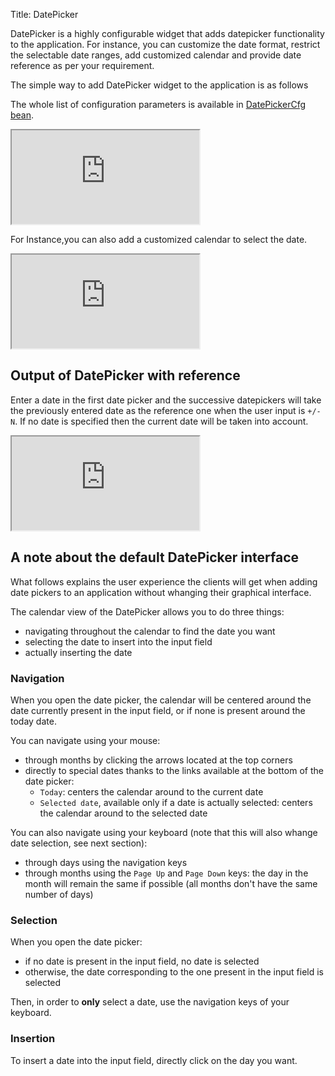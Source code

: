 Title: DatePicker

DatePicker is a highly configurable widget that adds datepicker functionality to the application. For instance, you can customize the date format, restrict the selectable date ranges, add customized calendar and provide date reference as per your requirement.

The simple way to add DatePicker widget to the application is as follows

<script src='http://snippets.ariatemplates.com/snippets/github.com/ariatemplates/documentation-code/snippets/widgets/datepicker/Snippet.tpl?tag=wgtDatePickerSimple&lang=at&outdent=true'></script>

The whole list of configuration parameters is available in [DatePickerCfg bean](http://ariatemplates.com/api/#aria.widgets.CfgBeans:DatePickerCfg ).

<iframe class='samples' src='http://snippets.ariatemplates.com/samples/github.com/ariatemplates/documentation-code/samples/widgets/datepicker/' ></iframe>

For Instance,you can also add a customized calendar to select the date.

<script src='http://snippets.ariatemplates.com/snippets/github.com/ariatemplates/documentation-code/snippets/widgets/datepicker/Snippet.tpl?tag=wgtDatePickerCustom&lang=at&outdent=true'></script>

<iframe class='samples' src='http://snippets.ariatemplates.com/samples/github.com/ariatemplates/documentation-code/samples/widgets/datepicker/customized/' ></iframe>

## Output of DatePicker with reference

Enter a date in the first date picker and the successive datepickers will take the previously entered date as the reference one when the user input is `+/-N`. If no date is specified then the current date will be taken into account.

<iframe class='samples' src='http://snippets.ariatemplates.com/samples/github.com/ariatemplates/documentation-code/samples/widgets/datepicker/reference/' ></iframe>

## A note about the default DatePicker interface

What follows explains the user experience the clients will get when adding date pickers to an application without whanging their graphical interface.

The calendar view of the DatePicker allows you to do three things:

- navigating throughout the calendar to find the date you want
- selecting the date to insert into the input field
- actually inserting the date

### Navigation

When you open the date picker, the calendar will be centered around the date currently present in the input field, or if none is present around the today date.

You can navigate using your mouse:

- through months by clicking the arrows located at the top corners
- directly to special dates thanks to the links available at the bottom of the date picker:
	- `Today`: centers the calendar around to the current date
	- `Selected date`, available only if a date is actually selected: centers the calendar around to the selected date

You can also navigate using your keyboard (note that this will also whange date selection, see next section):

- through days using the navigation keys
- through months using the `Page Up` and `Page Down` keys: the day in the month will remain the same if possible (all months don't have the same number of days)

### Selection

When you open the date picker:

- if no date is present in the input field, no date is selected
- otherwise, the date corresponding to the one present in the input field is selected

Then, in order to __only__ select a date, use the navigation keys of your keyboard.

### Insertion

To insert a date into the input field, directly click on the day you want.
